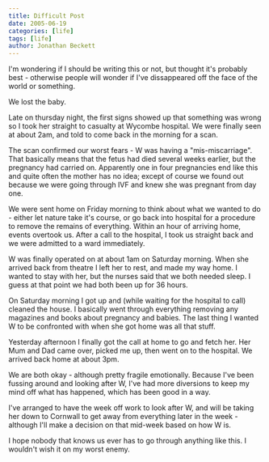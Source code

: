 ```yaml
---
title: Difficult Post
date: 2005-06-19
categories: [life]
tags: [life]
author: Jonathan Beckett
---
```


I'm wondering if I should be writing this or not, but thought it's probably best - otherwise people will wonder if I've dissappeared off the face of the world or something.

We lost the baby.

Late on thursday night, the first signs showed up that something was wrong so I took her straight to casualty at Wycombe hospital. We were finally seen at about 2am, and told to come back in the morning for a scan.

The scan confirmed our worst fears - W was having a "mis-miscarriage". That basically means that the fetus had died several weeks earlier, but the pregnancy had carried on. Apparently one in four pregnancies end like this and quite often the mother has no idea; except of course we found out because we were going through IVF and knew she was pregnant from day one.

We were sent home on Friday morning to think about what we wanted to do - either let nature take it's course, or go back into hospital for a procedure to remove the remains of everything. Within an hour of arriving home, events overtook us. After a call to the hospital, I took us straight back and we were admitted to a ward immediately.

W was finally operated on at about 1am on Saturday morning. When she arrived back from theatre I left her to rest, and made my way home. I wanted to stay with her, but the nurses said that we both needed sleep. I guess at that point we had both been up for 36 hours.

On Saturday morning I got up and (while waiting for the hospital to call) cleaned the house. I basically went through everything removing any magazines and books about pregnancy and babies. The last thing I wanted W to be confronted with when she got home was all that stuff.

Yesterday afternoon I finally got the call at home to go and fetch her. Her Mum and Dad came over, picked me up, then went on to the hospital. We arrived back home at about 3pm.

We are both okay - although pretty fragile emotionally. Because I've been fussing around and looking after W, I've had more diversions to keep my mind off what has happened, which has been good in a way.

I've arranged to have the week off work to look after W, and will be taking her down to Cornwall to get away from everything later in the week - although I'll make a decision on that mid-week based on how W is.

I hope nobody that knows us ever has to go through anything like this. I wouldn't wish it on my worst enemy.